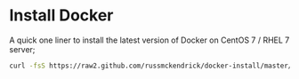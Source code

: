 # Install Docker

A quick one liner to install the latest version of Docker on CentOS 7 / RHEL 7 server;

```bash
curl -fsS https://raw2.github.com/russmckendrick/docker-install/master/install | bash
```